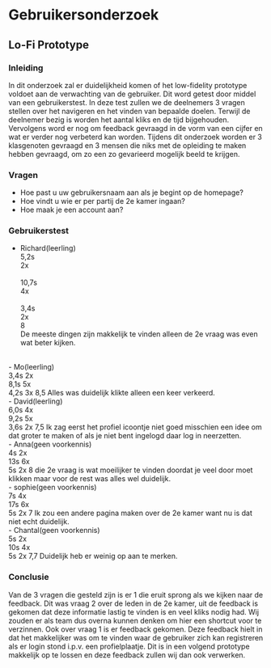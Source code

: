 # Gebruikersonderzoek 
## Lo-Fi Prototype

### Inleiding
In dit onderzoek zal er duidelijkheid komen of het low-fidelity prototype voldoet aan de verwachting van de gebruiker.
Dit word getest door middel van een gebruikerstest. 
In deze test zullen we de deelnemers 3 vragen stellen over het navigeren en het vinden van bepaalde doelen.
Terwijl de deelnemer bezig is worden het aantal kliks en de tijd bijgehouden. 
Vervolgens word er nog om feedback gevraagd in de vorm van een cijfer en wat er verder nog verbeterd kan worden.
Tijdens dit onderzoek worden er 3 klasgenoten gevraagd en 3 mensen die niks met de opleiding te maken hebben gevraagd, 
om zo een zo gevarieerd mogelijk beeld te krijgen.

### Vragen
- Hoe past u uw gebruikersnaam aan als je begint op de homepage?
- Hoe vindt u wie er per partij de 2e kamer ingaan?
- Hoe maak je een account aan?

### Gebruikerstest

- Richard(leerling)<br>
5,2s     
2x<br>        
10,7s     
4x   <br>  
3,4s     
2x   
8  
De meeste dingen zijn makkelijk te vinden alleen de 2e vraag was even wat beter kijken.    
<br>        
- Mo(leerling)<br>
  3,4s     
  2x<br>        
  8,1s     
  5x   <br>  
  4,2s     
  3x   
  8,5  
  Alles was duidelijk klikte alleen een keer verkeerd.  
<br>
- David(leerling)<br>
  6,0s     
  4x<br>        
  9,2s     
  5x   <br>  
  3,6s     
  2x   
  7,5  
  Ik zag eerst het profiel icoontje niet goed misschien een idee om dat groter te maken of als je niet bent ingelogd daar log in neerzetten.  
<br>        
- Anna(geen voorkennis)<br>
  4s     
  2x<br>        
  13s     
  6x   <br>  
  5s     
  2x   
  8  
  die 2e vraag is wat moeilijker te vinden doordat je veel door moet klikken maar voor de rest was alles wel duidelijk.  
  <br>
- sophie(geen voorkennis)<br>
  7s  
  4x<br>        
  17s     
  6x   <br>  
  5s     
  2x   
  7  
  Ik zou een andere pagina maken over de 2e kamer want nu is dat niet echt duidelijk.  
<br>        
- Chantal(geen voorkennis)<br>
  5s     
  2x<br>        
  10s     
  4x   <br>  
  5s     
  2x   
  7,7  
  Duidelijk heb er weinig op aan te merken.

### Conclusie
Van de 3 vragen die gesteld zijn is er 1 die eruit sprong als we kijken naar de feedback.
Dit was vraag 2 over de leden in de 2e kamer, uit de feedback is gekomen dat deze informatie lastig te vinden is en veel kliks nodig had.
Wij zouden er als team dus overna kunnen denken om hier een shortcut voor te verzinnen.
Ook over vraag 1 is er feedback gekomen. Deze feedback hielt in dat het makkelijker was om te vinden waar de gebruiker 
zich kan registreren als er login stond i.p.v. een profielplaatje. Dit is in een volgend prototype makkelijk op te lossen en deze feedback zullen wij dan ook verwerken.






